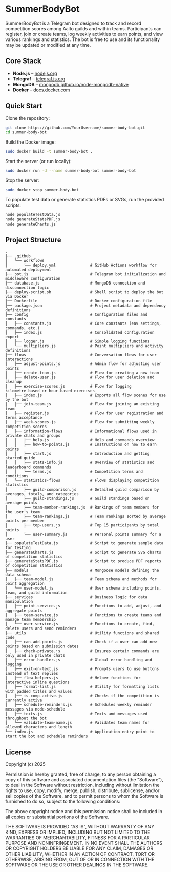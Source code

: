 # SummerBodyBot

SummerBodyBot is a Telegram bot designed to track and record competition scores among Aalto guilds and within teams. Participants can register, join or create teams, log weekly activities to earn points, and view various rankings and statistics. The bot is free to use and its functionality may be updated or modified at any time.

## Core Stack

- **Node.js** – [nodejs.org](http://nodejs.org/)
- **Telegraf** – [telegraf.js.org](https://telegraf.js.org/#/)
- **MongoDB** – [mongodb.github.io/node-mongodb-native](https://mongodb.github.io/node-mongodb-native/)
- **Docker** – [docs.docker.com](https://docs.docker.com/get-docker/)

## Quick Start

Clone the repository:

```bash
git clone https://github.com/YourUsername/summer-body-bot.git
cd summer-body-bot
```

Build the Docker image:

```bash
sudo docker build -t summer-body-bot .
```

Start the server (or run locally):

```bash
sudo docker run -d --name summer-body-bot summer-body-bot
```

Stop the server:

```bash
sudo docker stop summer-body-bot
```

To populate test data or generate statistics PDFs or SVGs, run the provided scripts:

```bash
node populateTestData.js
node generateStatsPDF.js
node generateCharts.js
```

## Project Structure

```
.
├── .github
│   └── workflows
│       └── deploy.yml               # GitHub Actions workflow for automated deployment
├── bot.js                           # Telegram bot initialization and middleware configuration
├── database.js                      # MongoDB connection and disconnection logic
├── deploy-script.sh                 # Shell script to deploy the bot via Docker
├── Dockerfile                       # Docker configuration file
├── package.json                     # Project metadata and dependency definitions
├── config                           # Configuration files and constants
│   ├── constants.js                 # Core constants (env settings, commands, etc.)
│   ├── index.js                     # Consolidated configuration export
│   ├── logger.js                    # Simple logging functions
│   └── multipliers.js               # Point multipliers and activity definitions
├── flows                            # Conversation flows for user interactions
│   ├── adjust-points.js             # Admin flow for adjusting user points
│   ├── create-team.js               # Flow for creating a new team
│   ├── delete-user.js               # Flow for user deletion and cleanup
│   ├── exercise-scores.js           # Flow for logging kilometre‑based or hour‑based exercises
│   ├── index.js                     # Exports all flow scenes for use by the bot
│   ├── join-team.js                 # Flow for joining an existing team
│   ├── register.js                  # Flow for user registration and terms acceptance
│   ├── week-scores.js               # Flow for submitting weekly competition scores
│   ├── information-flows            # Informational flows used in private chats and groups
│   │   ├── help.js                  # Help and commands overview
│   │   ├── how-to-points.js         # Instructions on how to earn points
│   │   ├── start.js                 # Introduction and getting started guide
│   │   ├── stats-info.js            # Overview of statistics and leaderboard commands
│   │   └── terms.js                 # Competition terms and conditions
│   └── statistics-flows             # Flows displaying competition statistics
│       ├── guild-comparison.js      # Detailed guild comparison by averages, totals, and categories
│       ├── guild-standings.js       # Guild standings based on average points
│       ├── team-member-rankings.js  # Rankings of team members for the user's team
│       ├── team-rankings.js         # Team rankings sorted by average points per member
│       ├── top-users.js             # Top 15 participants by total points
│       └── user-summary.js          # Personal points summary for a user
├── populateTestData.js              # Script to generate sample data for testing
├── generateCharts.js                # Script to generate SVG charts of competition statistics
├── generateStatsPDF.js              # Script to produce PDF reports of competition statistics
├── models                           # Mongoose models defining the data schema
│   ├── team-model.js                # Team schema and methods for point aggregation
│   └── user-model.js                # User schema including points, team, and guild information
├── services                         # Business logic for data manipulation
│   ├── point-service.js             # Functions to add, adjust, and aggregate points
│   ├── team-service.js              # Functions to create teams and manage team membership
│   └── user-service.js              # Functions to create, find, delete users and send reminders
├── utils                            # Utility functions and shared code
│   ├── can-add-points.js            # Check if a user can add new points based on submission dates
│   ├── check-private.js             # Ensures certain commands are only used in private chats
│   ├── error-handler.js             # Global error handling and logging
│   ├── exit-on-text.js              # Prompts users to use buttons instead of text replies
│   ├── flow-helpers.js              # Helper functions for interactive inline questions
│   ├── format-list.js               # Utility for formatting lists with padded titles and values
│   ├── is-comp-active.js            # Checks if the competition is currently active
│   ├── schedule-reminders.js        # Schedules weekly reminder messages via node-schedule
│   ├── texts.js                     # Texts and messages used throughout the bot
│   └── validate-team-name.js        # Validates team names for allowed characters and length
└── index.js                         # Application entry point to start the bot and schedule reminders
```

## License

Copyright (c) 2025

Permission is hereby granted, free of charge, to any person obtaining a copy
of this software and associated documentation files (the "Software"), to deal
in the Software without restriction, including without limitation the rights
to use, copy, modify, merge, publish, distribute, sublicense, and/or sell
copies of the Software, and to permit persons to whom the Software is
furnished to do so, subject to the following conditions:

The above copyright notice and this permission notice shall be included in all
copies or substantial portions of the Software.

THE SOFTWARE IS PROVIDED "AS IS", WITHOUT WARRANTY OF ANY KIND, EXPRESS OR
IMPLIED, INCLUDING BUT NOT LIMITED TO THE WARRANTIES OF MERCHANTABILITY,
FITNESS FOR A PARTICULAR PURPOSE AND NONINFRINGEMENT. IN NO EVENT SHALL THE
AUTHORS OR COPYRIGHT HOLDERS BE LIABLE FOR ANY CLAIM, DAMAGES OR OTHER
LIABILITY, WHETHER IN AN ACTION OF CONTRACT, TORT OR OTHERWISE, ARISING FROM,
OUT OF OR IN CONNECTION WITH THE SOFTWARE OR THE USE OR OTHER DEALINGS IN THE
SOFTWARE.